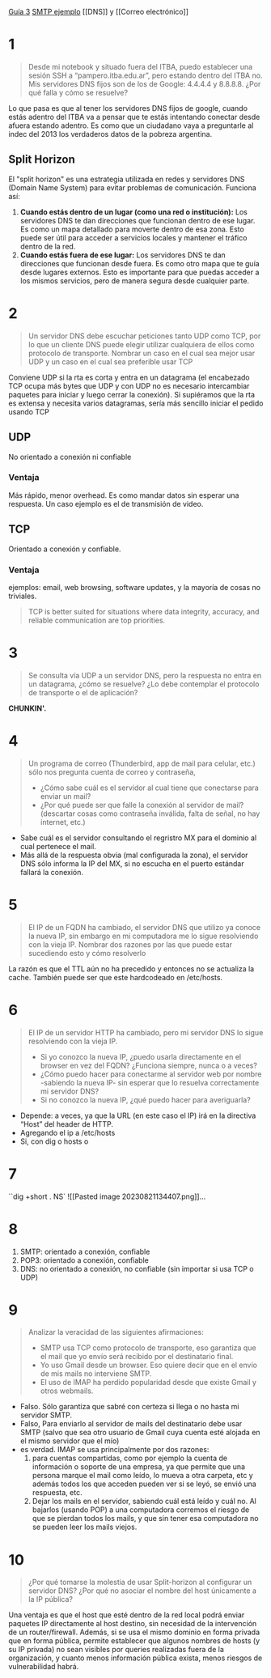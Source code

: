
[Guía 3](https://docs.google.com/document/d/1KS1umi5imW8Yg71VxjeQBKzLT3_GdbqTfqwrhPxgfdQ/edit)
[SMTP ejemplo](https://docs.google.com/document/d/1ZqTQHk5ccXPu_PK2T08OaJJQBZG6UVeK6rve5oOQ274/edit)
[[DNS]] y [[Correo electrónico]]

# 1
> Desde mi notebook y situado fuera del ITBA, puedo establecer una sesión SSH a “pampero.itba.edu.ar”, pero estando dentro del ITBA no. Mis servidores DNS fijos son de los de Google: 4.4.4.4 y 8.8.8.8. ¿Por qué falla y cómo se resuelve?

Lo que pasa es que al tener los servidores DNS fijos de google, cuando estás adentro del ITBA va a pensar que te estás intentando conectar desde afuera estando adentro. Es como que un ciudadano vaya a preguntarle al indec del 2013 los verdaderos datos de la pobreza argentina.

## Split Horizon
El "split horizon" es una estrategia utilizada en redes y servidores DNS (Domain Name System) para evitar problemas de comunicación. Funciona así:
1. **Cuando estás dentro de un lugar (como una red o institución):** Los servidores DNS te dan direcciones que funcionan dentro de ese lugar. Es como un mapa detallado para moverte dentro de esa zona. Esto puede ser útil para acceder a servicios locales y mantener el tráfico dentro de la red.
2. **Cuando estás fuera de ese lugar:** Los servidores DNS te dan direcciones que funcionan desde fuera. Es como otro mapa que te guía desde lugares externos. Esto es importante para que puedas acceder a los mismos servicios, pero de manera segura desde cualquier parte.

# 2

> Un servidor DNS debe escuchar peticiones tanto UDP como TCP, por lo que un cliente DNS puede elegir utilizar cualquiera de ellos como protocolo de transporte. Nombrar un caso en el cual sea mejor usar UDP y un caso en el cual sea preferible usar TCP

Conviene UDP si la rta es corta y entra en un datagrama (el encabezado TCP ocupa más bytes que UDP y con UDP no es necesario intercambiar paquetes para iniciar y luego cerrar la conexión). Si supiéramos que la rta es extensa y necesita varios datagramas, sería más sencillo iniciar el pedido usando TCP
## UDP
No orientado a conexión ni confiable
### Ventaja
Más rápido, menor overhead. Es como mandar datos sin esperar una respuesta. Un caso ejemplo es el de transmisión de video.

## TCP
Orientado a conexión y confiable.

### Ventaja
ejemplos: email, web browsing, software updates, y la mayoría de cosas no triviales.

> TCP is better suited for situations where data integrity, accuracy, and reliable communication are top priorities.


# 3
> Se consulta vía UDP a un servidor DNS, pero la respuesta no entra en un datagrama, ¿cómo se resuelve? ¿Lo debe contemplar el protocolo de transporte o el de aplicación?

**CHUNKIN'.**

# 4

> Un programa de correo (Thunderbird, app de mail para celular, etc.) sólo nos pregunta cuenta de correo y contraseña,
> - ¿Cómo sabe cuál es el servidor al cual tiene que conectarse para enviar un mail? 
> - ¿Por qué puede ser que falle la conexión al servidor de mail? (descartar cosas como contraseña inválida, falta de señal, no hay internet, etc.)

- Sabe cuál es el servidor consultando el regristro MX para el dominio al cual pertenece el mail. 
- Más allá de la respuesta obvia (mal configurada la zona), el servidor DNS sólo informa la IP del MX, si no escucha en el puerto estándar fallará la conexión.

# 5
> El IP de un FQDN ha cambiado, el servidor DNS que utilizo ya conoce la nueva IP, sin embargo en mi computadora me lo sigue resolviendo con la vieja IP. Nombrar dos razones por las que puede estar sucediendo esto y cómo resolverlo

La razón es que el TTL aún no ha precedido y entonces no se actualiza la cache. También puede ser que este hardcodeado en /etc/hosts.

# 6

> El IP de un servidor HTTP ha cambiado, pero mi servidor DNS lo sigue resolviendo con la vieja IP.
> - Si yo conozco la nueva IP, ¿puedo usarla directamente en el browser en vez del FQDN? ¿Funciona siempre, nunca o a veces?
> - ¿Cómo puedo hacer para conectarme al servidor web por nombre -sabiendo la nueva IP- sin esperar que lo resuelva correctamente mi servidor DNS?
> - Si no conozco la nueva IP, ¿qué puedo hacer para averiguarla?

- Depende: a veces, ya que la URL (en este caso el IP) irá en la directiva “Host” del header de HTTP.
- Agregando el ip a /etc/hosts
- Si, con dig o hosts o 


# 7
``dig +short . NS`
![[Pasted image 20230821134407.png]]$\ldots$


# 8
1. SMTP: orientado a conexión, confiable
2. POP3: orientado a conexión, confiable
3. DNS: no orientado a conexión, no confiable (sin importar si usa TCP o UDP)

# 9
> Analizar la veracidad de las siguientes afirmaciones:
> - SMTP usa TCP como protocolo de transporte, eso garantiza que el mail que yo envío será recibido por el destinatario final.
> - Yo uso Gmail desde un browser. Eso quiere decir que en el envío de mis mails no interviene SMTP.
> - El uso de IMAP ha perdido popularidad desde que existe Gmail y otros webmails.

- Falso. Sólo garantiza que sabré con certeza si llega o no hasta mi servidor SMTP.
- Falso, Para enviarlo al servidor de mails del destinatario debe usar SMTP (salvo que sea otro usuario de Gmail cuya cuenta esté alojada en el mismo servidor que el mío)
- es verdad. IMAP se usa principalmente por dos razones:
	1. para cuentas compartidas, como por ejemplo la cuenta de información o soporte de una empresa, ya que permite que una persona marque el mail como leído, lo mueva a otra carpeta, etc y además todos los que acceden pueden ver si se leyó, se envió una respuesta, etc.
	2. Dejar los mails en el servidor, sabiendo cuál está leído y cuál no. Al bajarlos (usando POP) a una computadora corremos el riesgo de que se pierdan todos los mails, y que sin tener esa computadora no se pueden leer los mails viejos.
# 10
> ¿Por qué tomarse la molestia de usar Split-horizon al configurar un servidor DNS? ¿Por qué no asociar el nombre del host únicamente a la IP pública?

Una ventaja es que el host que esté dentro de la red local podrá enviar paquetes IP directamente al host destino, sin necesidad de la intervención de un router/firewall. Además, si se usa el mismo dominio en forma privada que en forma pública, permite establecer que algunos nombres de hosts (y su IP privada) no sean visibles por queries realizadas fuera de la organización, y cuanto menos información pública exista, menos riesgos de vulnerabilidad habrá.
